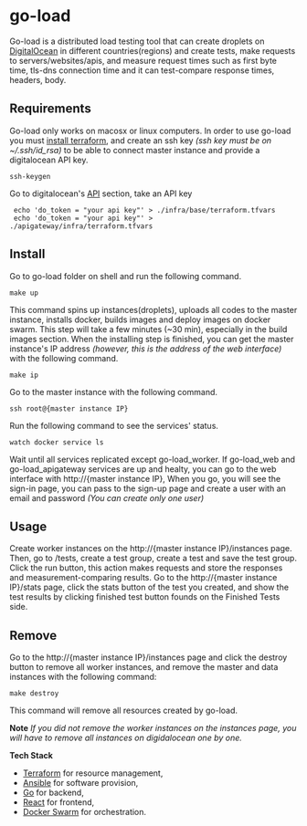 # go-load

Go-load is a distributed load testing tool that can create droplets on [DigitalOcean](https://digitalocean.com) in different countries(regions) and create tests, make requests to servers/websites/apis, and measure request times such as first byte time, tls-dns connection time and it can test-compare response times, headers, body.


## Requirements

Go-load only works on macosx or linux computers. In order to use go-load you must [install terraform](https://www.terraform.io/downloads.html), and create an ssh key *(ssh key must be on ~/.ssh/id_rsa)* to be able to connect master instance and provide a digitalocean API key. 

```shell
ssh-keygen
 ```

Go to digitalocean's [API](https://cloud.digitalocean.com/account/api/tokens?i=8ebebf) section, take an API key

```shell
 echo 'do_token = "your api key"' > ./infra/base/terraform.tfvars 
 echo 'do_token = "your api key"' > ./apigateway/infra/terraform.tfvars 
 ```

 ## Install

Go to go-load folder on shell and run the following command.

```shell
make up 
```
This command spins up instances(droplets), uploads all codes to the master instance, installs docker, builds images and deploy images on docker swarm. This step will take a few minutes (~30 min), especially in the build images section. When the installing step is finished, you can get the master instance's IP address *(however, this is the address of the web interface)* with the following command.

```shell
make ip
```

Go to the master instance with the following command.
```shell
ssh root@{master instance IP}
```

Run the following command to see the services' status.

```shell
watch docker service ls
```

Wait until all services replicated except go-load_worker. If go-load_web and go-load_apigateway services are up and healty, you can go to the web interface with http://{master instance IP}, When you go, you will see the sign-in page, you can pass to the sign-up page and create a user with an email and password *(You can create only one user)*

## Usage

Create worker instances on the http://{master instance IP}/instances page. Then, go to /tests, create a test group, create a test and save the test group. Click the run button, this action makes requests and store the responses and measurement-comparing results. Go to the http://{master instance IP}/stats page, click the stats button of the test you created, and show the test results by clicking finished test button founds on the Finished Tests side.
## Remove 

Go to the http://{master instance IP}/instances page and click the destroy button to remove all worker instances, and remove the master and data instances with the following command: 

```shell
make destroy
```
This command will remove all resources created by go-load.

**Note**
*If you did not remove the worker instances on the instances page, you will have to remove all instances on digidalocean one by one.*

**Tech Stack**
 * [Terraform](https://terraform.io) for resource management,
 * [Ansible](https://docs.ansible.com/ansible/latest/index.html) for software provision,
 * [Go](https://golang.org) for backend,
 * [React](https://reactjs.org) for frontend,
 * [Docker Swarm](https://docs.docker.com/engine/swarm/) for orchestration.